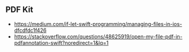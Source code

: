 ## PDF Kit

- https://medium.com/if-let-swift-programming/managing-files-in-ios-dfcdfdc1f426
- https://stackoverflow.com/questions/48625919/open-my-file-pdf-in-pdfannotation-swift?noredirect=1&lq=1